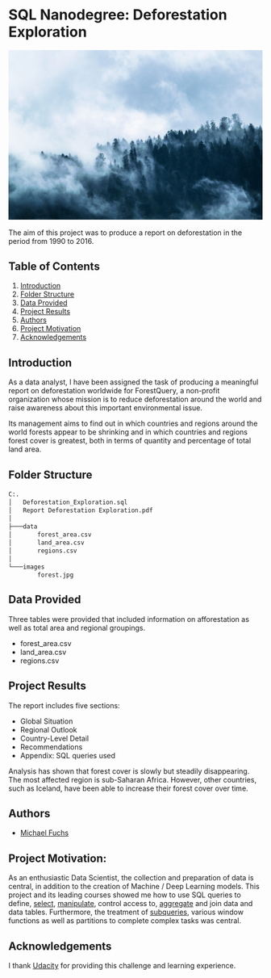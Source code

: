 
# SQL Nanodegree: Deforestation Exploration


![forest](images/forest.jpg)

The aim of this project was to produce a report on deforestation in the period from 1990 to 2016. 


## Table of Contents
1. [Introduction](#introduction)
2. [Folder Structure](#folder_structure)
3. [Data Provided](#data_provided)
4. [Project Results](#project_results)    
5. [Authors](#authors)
6. [Project Motivation](#motivation)
7. [Acknowledgements](#acknowledgement)




<a name="introduction"></a>

## Introduction

As a data analyst, I have been assigned the task of producing a meaningful report on deforestation worldwide for ForestQuery, a non-profit organization whose mission is to reduce deforestation around the world and raise awareness about this important environmental issue. 

Its management aims to find out in which countries and regions around the world forests appear to be shrinking and in which countries and regions forest cover is greatest, both in terms of quantity and percentage of total land area. 



<a name="folder_structure"></a>

## Folder Structure

```
C:.
│   Deforestation_Exploration.sql
│   Report Deforestation Exploration.pdf
│
├───data
│       forest_area.csv
│       land_area.csv
│       regions.csv
│
└───images
        forest.jpg
```


<a name="data_provided"></a>

## Data Provided

Three tables were provided that included information on afforestation as well as total area and regional groupings.

+ forest_area.csv
+ land_area.csv
+ regions.csv


<a name="project_results"></a>

## Project Results

The report includes five sections:

+ Global Situation
+ Regional Outlook
+ Country-Level Detail
+ Recommendations
+ Appendix: SQL queries used

Analysis has shown that forest cover is slowly but steadily disappearing.
The most affected region is sub-Saharan Africa. However, other countries, such as Iceland, have been able to increase their forest cover over time.


<a name="authors"></a>

## Authors

+ [Michael Fuchs](https://github.com/MFuchs1989)

<a name="motivation"></a>

## Project Motivation: 

As an enthusiastic Data Scientist, the collection and preparation of data is central, in addition to the creation of Machine / Deep Learning models. 
This project and its leading courses showed me how to use SQL queries to define, [select](https://michael-fuchs-sql.netlify.app/2021/03/23/data-wrangling/), [manipulate](https://michael-fuchs-sql.netlify.app/2021/03/29/data-manipulation/), control access to, [aggregate](https://michael-fuchs-sql.netlify.app/2021/03/26/data-aggregation/) and join data and data tables. 
Furthermore, the treatment of [subqueries](https://michael-fuchs-sql.netlify.app/2021/04/01/subqueries/), various window functions as well as partitions to complete complex tasks was central. 

<a name="acknowledgement"></a>

## Acknowledgements

I thank [Udacity](https://www.udacity.com/) for providing this challenge and learning experience. 
